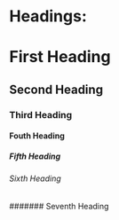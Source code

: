 # Headings:

# First Heading
## Second Heading
### Third Heading
#### Fouth Heading
##### Fifth Heading
###### Sixth Heading
####### Seventh Heading

